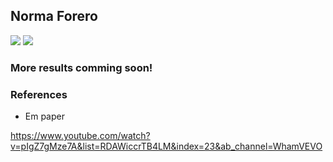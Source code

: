 ## Norma Forero




![](images/weekly-combined.gif)
![](images/weekly-no-individuals.gif)



### More results comming soon! 


### References

- Em paper 


https://www.youtube.com/watch?v=pIgZ7gMze7A&list=RDAWiccrTB4LM&index=23&ab_channel=WhamVEVO
